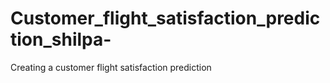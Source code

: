 # Customer_flight_satisfaction_prediction_shilpa-
 Creating a customer flight satisfaction prediction
